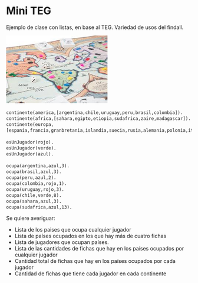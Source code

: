 # Mini TEG
Ejemplo de clase con listas, en base al TEG. Variedad de usos del findall.

![](teg.jpeg)

```
continente(america,[argentina,chile,uruguay,peru,brasil,colombia]).
continente(africa,[sahara,egipto,etiopia,sudafrica,zaire,madagascar]).
continente(europa,[espania,francia,granbretania,islandia,suecia,rusia,alemania,polonia,italia]).

esUnJugador(rojo).
esUnJugador(verde).
esUnJugador(azul).

ocupa(argentina,azul,3).
ocupa(brasil,azul,3).
ocupa(peru,azul,2).
ocupa(colombia,rojo,1).
ocupa(uruguay,rojo,3).
ocupa(chile,verde,8).
ocupa(sahara,azul,3).
ocupa(sudafrica,azul,13).
```

Se quiere averiguar:

* Lista de los paises que ocupa cualquier jugador
* Lista de países ocupados en los que hay más de cuatro fichas
* Lista de jugadores que ocupan países.
* Lista de las cantidades de fichas que hay en los países ocupados por cualquier jugador
* Cantidad total de fichas que hay en los países ocupados por cada jugador
* Cantidad de fichas que tiene cada jugador en cada continente
